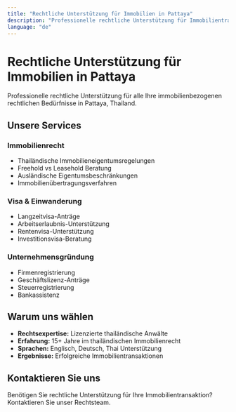 ```yaml
---
title: "Rechtliche Unterstützung für Immobilien in Pattaya"
description: "Professionelle rechtliche Unterstützung für Immobilientransaktionen in Pattaya. Thailändisches Immobilienrecht, Eigentumsstrukturen und Visa-Unterstützung."
language: "de"
---
```


# Rechtliche Unterstützung für Immobilien in Pattaya

Professionelle rechtliche Unterstützung für alle Ihre immobilienbezogenen rechtlichen Bedürfnisse in Pattaya, Thailand.

## Unsere Services

### Immobilienrecht
- Thailändische Immobilieneigentumsregelungen
- Freehold vs Leasehold Beratung
- Ausländische Eigentumsbeschränkungen
- Immobilienübertragungsverfahren

### Visa & Einwanderung
- Langzeitvisa-Anträge
- Arbeitserlaubnis-Unterstützung
- Rentenvisa-Unterstützung
- Investitionsvisa-Beratung

### Unternehmensgründung
- Firmenregistrierung
- Geschäftslizenz-Anträge
- Steuerregistrierung
- Bankassistenz

## Warum uns wählen

- **Rechtsexpertise:** Lizenzierte thailändische Anwälte
- **Erfahrung:** 15+ Jahre im thailändischen Immobilienrecht
- **Sprachen:** Englisch, Deutsch, Thai Unterstützung
- **Ergebnisse:** Erfolgreiche Immobilientransaktionen

## Kontaktieren Sie uns

Benötigen Sie rechtliche Unterstützung für Ihre Immobilientransaktion? Kontaktieren Sie unser Rechtsteam.
